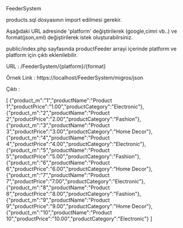FeederSystem

products.sql dosyasının import edilmesi gerekir.

Aşağıdaki URL adresinde  'platform' değiştirilerek (google,cimri vb..) ve 
format(json,xml) değiştirilerek istek oluşturabilrsiniz.

public/index.php sayfasında productFeeder arrayi içerinde platform ve platform için çıktı eklenilebilir.


URL : /FeederSystem/{platform}/{format}

Örnek Link : https://localhost/FeederSystem/migros/json

Çıktı :

[
{"product_m":"1","productName":"Product 1","productPrice":"1.00","productCategory":"Electronic"},
{"product_m":"2","productName":"Product 2","productPrice":"2.00","productCategory":"Fashion"},
{"product_m":"3","productName":"Product 3","productPrice":"3.00","productCategory":"Home Decor"},
{"product_m":"4","productName":"Product 4","productPrice":"4.00","productCategory":"Electronic"},
{"product_m":"5","productName":"Product 5","productPrice":"5.00","productCategory":"Fashion"},
{"product_m":"6","productName":"Product 6","productPrice":"6.00","productCategory":"Home Decor"},
{"product_m":"7","productName":"Product 7","productPrice":"7.00","productCategory":"Electronic"},
{"product_m":"8","productName":"Product 8","productPrice":"8.00","productCategory":"Fashion"},
{"product_m":"9","productName":"Product 9","productPrice":"9.00","productCategory":"Home Decor"},
{"product_m":"10","productName":"Product 10","productPrice":"10.00","productCategory":"Electronic"}
]